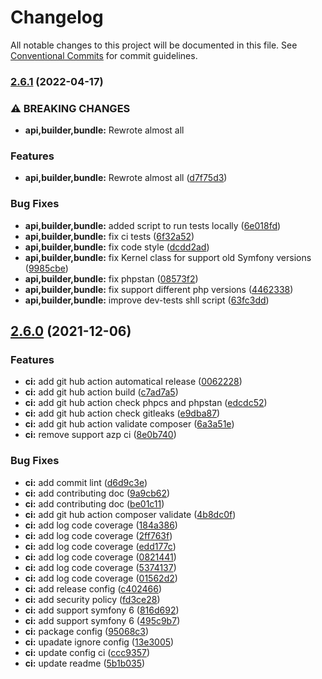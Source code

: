 # Changelog

All notable changes to this project will be documented in this file. See
[Conventional Commits](https://conventionalcommits.org) for commit guidelines.

### [2.6.1](https://github.com/MacPaw/ExtendedMockHttpClient/compare/v2.6.0...v2.6.1) (2022-04-17)


### ⚠ BREAKING CHANGES

* **api,builder,bundle:** Rewrote almost all

### Features

* **api,builder,bundle:** Rewrote almost all ([d7f75d3](https://github.com/MacPaw/ExtendedMockHttpClient/commit/d7f75d3529a90db895fb24487dbfe19bdf9adfa7))


### Bug Fixes

* **api,builder,bundle:** added script to run tests locally ([6e018fd](https://github.com/MacPaw/ExtendedMockHttpClient/commit/6e018fd211ea25b7491898f363841f5c7eaf26fe))
* **api,builder,bundle:** fix ci tests ([6f32a52](https://github.com/MacPaw/ExtendedMockHttpClient/commit/6f32a524c66b159f6620853a3f6dc917833d4b5a))
* **api,builder,bundle:** fix code style ([dcdd2ad](https://github.com/MacPaw/ExtendedMockHttpClient/commit/dcdd2ad1c45175ed989561962021cb46b401feff))
* **api,builder,bundle:** fix Kernel class for support old Symfony versions ([9985cbe](https://github.com/MacPaw/ExtendedMockHttpClient/commit/9985cbebdd375af54d49aea7193c6304b6a945b9))
* **api,builder,bundle:** fix phpstan ([08573f2](https://github.com/MacPaw/ExtendedMockHttpClient/commit/08573f26565169f13c7ddcb3d9386a31fb8a34b2))
* **api,builder,bundle:** fix support different php versions ([4462338](https://github.com/MacPaw/ExtendedMockHttpClient/commit/446233819af9b89c249ce13dc56f24f26d78f956))
* **api,builder,bundle:** improve dev-tests shll script ([63fc3dd](https://github.com/MacPaw/ExtendedMockHttpClient/commit/63fc3dda1e8eccb38d3e64d2e1ddc9280c2f37f2))

## [2.6.0](https://github.com/MacPaw/ExtendedMockHttpClient/compare/v2.5.2...v2.6.0) (2021-12-06)


### Features

* **ci:** add git hub action automatical release ([0062228](https://github.com/MacPaw/ExtendedMockHttpClient/commit/006222825b27bb906cfdc8496696da38d1ccf332))
* **ci:** add git hub action build ([c7ad7a5](https://github.com/MacPaw/ExtendedMockHttpClient/commit/c7ad7a56fd0dcb3dfc33d9fb07d3907f75f2bcf2))
* **ci:** add git hub action check  phpcs and phpstan ([edcdc52](https://github.com/MacPaw/ExtendedMockHttpClient/commit/edcdc5222ce46c1e7a37508a5bd55f830fbe6efe))
* **ci:** add git hub action check gitleaks ([e9dba87](https://github.com/MacPaw/ExtendedMockHttpClient/commit/e9dba8772277dd4a9070878b89924c889eef30c4))
* **ci:** add git hub action validate composer ([6a3a51e](https://github.com/MacPaw/ExtendedMockHttpClient/commit/6a3a51e18d9a10fab4106a332a66e56a78219830))
* **ci:** remove support azp ci ([8e0b740](https://github.com/MacPaw/ExtendedMockHttpClient/commit/8e0b7404a079f954f78cbf69a0b846e0a8d0699b))


### Bug Fixes

* **ci:** add commit lint ([d6d9c3e](https://github.com/MacPaw/ExtendedMockHttpClient/commit/d6d9c3e4b45a6ed037f57daa9c2b8c8f32d27434))
* **ci:** add contributing doc ([9a9cb62](https://github.com/MacPaw/ExtendedMockHttpClient/commit/9a9cb629193b47fd8b9a5539f7c662c857ecf0a0))
* **ci:** add contributing doc ([be01c11](https://github.com/MacPaw/ExtendedMockHttpClient/commit/be01c119c6f81dee2c4ffdc411df4f1f2601acd7))
* **ci:** add git hub action composer validate ([4b8dc0f](https://github.com/MacPaw/ExtendedMockHttpClient/commit/4b8dc0f497f8560048935aeadc7c192b56ae3fe5))
* **ci:** add log code coverage ([184a386](https://github.com/MacPaw/ExtendedMockHttpClient/commit/184a38619985290020279d08999b2f2be4e2c7a4))
* **ci:** add log code coverage ([2ff763f](https://github.com/MacPaw/ExtendedMockHttpClient/commit/2ff763ff2b94a3e32799e3a819189ed0ce3b3ef3))
* **ci:** add log code coverage ([edd177c](https://github.com/MacPaw/ExtendedMockHttpClient/commit/edd177c8403e186cc8adf7c583a0353463e8d84b))
* **ci:** add log code coverage ([0821441](https://github.com/MacPaw/ExtendedMockHttpClient/commit/0821441cf737dd7790456d754f672f12c65e5173))
* **ci:** add log code coverage ([5374137](https://github.com/MacPaw/ExtendedMockHttpClient/commit/5374137b313ce617e71c5bf39eb3c39b87cf1051))
* **ci:** add log code coverage ([01562d2](https://github.com/MacPaw/ExtendedMockHttpClient/commit/01562d2f8d25609eb4910fd8c88d263d3d221fca))
* **ci:** add release config ([c402466](https://github.com/MacPaw/ExtendedMockHttpClient/commit/c4024668a517ae35f1d620f77e6b24d0362f450a))
* **ci:** add security policy ([fd3ce28](https://github.com/MacPaw/ExtendedMockHttpClient/commit/fd3ce28612c45d5fd5baa06603e83acc3d43091c))
* **ci:** add support symfony 6 ([816d692](https://github.com/MacPaw/ExtendedMockHttpClient/commit/816d692cb68b82f010c410a028650fb2320392e5))
* **ci:** add support symfony 6 ([495c9b7](https://github.com/MacPaw/ExtendedMockHttpClient/commit/495c9b76414030900b02e3e8bbe7fea29737362a))
* **ci:** package config ([95068c3](https://github.com/MacPaw/ExtendedMockHttpClient/commit/95068c362573c16fdca7a532d139be697fc694ec))
* **ci:** upadate ignore config ([13e3005](https://github.com/MacPaw/ExtendedMockHttpClient/commit/13e300517e9af669922c97489a015817a2a2d39b))
* **ci:** update config ci ([ccc9357](https://github.com/MacPaw/ExtendedMockHttpClient/commit/ccc935798805edc6fb1e1b01b80aba4f4209aeb2))
* **ci:** update readme ([5b1b035](https://github.com/MacPaw/ExtendedMockHttpClient/commit/5b1b035e5212674a7b56f6645d23ca2000564dc1))
